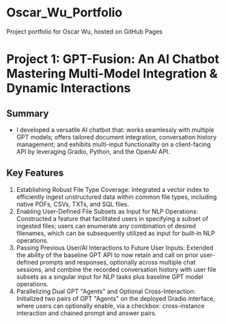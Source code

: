 # Oscar_Wu_Portfolio
Project portfolio for Oscar Wu, hosted on GitHub Pages

# Project 1: GPT-Fusion: An AI Chatbot Mastering Multi-Model Integration & Dynamic Interactions
## Summary
- I developed a versatile AI chatbot that: works seamlessly with multiple GPT models; offers tailored document integration, conversation history management; and exhibits multi-input functionality on a client-facing API by leveraging Gradio, Python, and the OpenAI API.
## Key Features
1. Establishing Robust File Type Coverage: Integrated a vector index to efficiently ingest unstructured data within common file types, including native PDFs, CSVs, TXTs, and SQL files.
2. Enabling User-Defined File Subsets as Input for NLP Operations: Constructed a feature that facilitated users in specifying a subset of ingested files; users can enumerate any combination of desired filenames, which can be subsequently utilized as input for built-in NLP operations.
3. Passing Previous User/AI Interactions to Future User Inputs: Extended the ability of the baseline GPT API to now retain and call on prior user-defined prompts and responses, optionally across multiple chat sessions, and combine the recorded conversation history with user file subsets as a singular input for NLP tasks plus baseline GPT model operations.
4. Parallelizing Dual GPT "Agents" and Optional Cross-Interaction: Initialized two pairs of GPT "Agents" on the deployed Gradio interface, where users can optionally enable, via a checkbox: cross-instance interaction and chained prompt and answer pairs.
